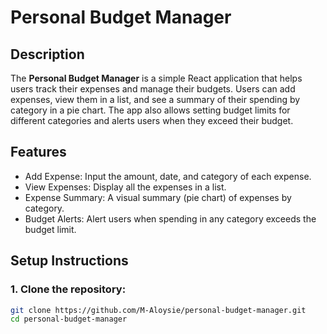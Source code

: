# Personal Budget Manager

## Description
The **Personal Budget Manager** is a simple React application that helps users track their expenses and manage their budgets. Users can add expenses, view them in a list, and see a summary of their spending by category in a pie chart. The app also allows setting budget limits for different categories and alerts users when they exceed their budget.

## Features
- Add Expense: Input the amount, date, and category of each expense.
- View Expenses: Display all the expenses in a list.
- Expense Summary: A visual summary (pie chart) of expenses by category.
- Budget Alerts: Alert users when spending in any category exceeds the budget limit.

## Setup Instructions

### 1. Clone the repository:
```bash
git clone https://github.com/M-Aloysie/personal-budget-manager.git
cd personal-budget-manager
